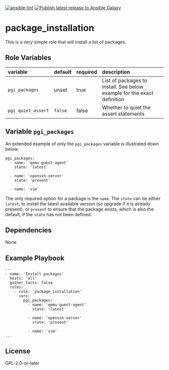[![ansible-lint](https://github.com/sscheib/ansible-role-package_installation/actions/workflows/ansible-lint.yml/badge.svg)](https://github.com/sscheib/ansible-role-package_installation/actions/workflows/ansible-lint.yml) [![Publish latest release to Ansible Galaxy](https://github.com/sscheib/ansible-role-package_installation/actions/workflows/ansible-galaxy.yml/badge.svg)](https://github.com/sscheib/ansible-role-package_installation/actions/workflows/ansible-galaxy.yml)

package_installation
=========
This is a *very* simple role that will install a list of packages.

Role Variables
--------------
| variable                                     | default                      | required | description                                                                    |
| :---------------------------------           | :--------------------------- | :------- | :----------------------------------------------------------------------------- |
| `pgi_packages`                               | unset                        | true     | List of packages to install. See below example for the exact definition        |
| `pgi_quiet_assert`                           | `false`                      | false    | Whether to quiet the assert statements                                         |

## Variable `pgi_packages`

An extended example of only the `pgi_packages` variable is illustrated down below:
```
pgi_packages:
  - name: 'qemu-guest-agent'
    state: 'latest'

  - name: 'openssh-server'
    state: 'present'

  - name: 'vim'
```
The only required option for a package is the `name`. The `state` can be either `latest`, to install the latest available version (so upgrade if it is already present), or `present`
to ensure that the package exists, which is also the default, if the `state` has not been defined.

Dependencies
------------

None

Example Playbook
----------------

```
---
- name: 'Install packages'
  hosts: 'all'
  gather_facts: false
  roles:
    - role: 'package_installation'
      vars:
        pgi_packages:
          - name: 'qemu-guest-agent'
            state: 'latest'

          - name: 'openssh-server'
            state: 'present'

          - name: 'vim'
...
```

License
-------

GPL-2.0-or-later
